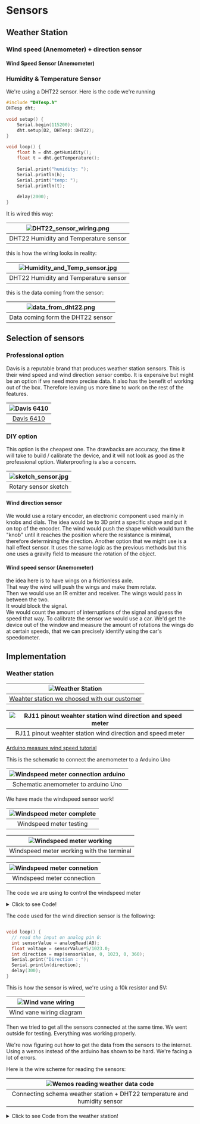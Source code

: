 # Sensors

## Weather Station

### Wind speed (Anemometer) + direction sensor

#### Wind Speed Sensor (Anemometer)

### Humidity & Temperature Sensor

We're using a DHT22 sensor.
Here is the code we're running

```cpp
#include "DHTesp.h"
DHTesp dht;
 
void setup() {
    Serial.begin(115200);
    dht.setup(D2, DHTesp::DHT22);
}
 
void loop() {
    float h = dht.getHumidity();
    float t = dht.getTemperature();
 
    Serial.print("humidity: ");
    Serial.println(h);
    Serial.print("temp: ");
    Serial.println(t);
 
    delay(2000);
}
```

It is wired this way:  

|![DHT22_sensor_wiring.png](DHT22_sensor_wiring.png)|
| :-:|
|DHT22 Humidity and Temperature sensor|  

this is how the wiring looks in reality:  

|![Humidity_and_Temp_sensor.jpg](Humidity_and_Temp_sensor.jpg)|
| :-:|
|DHT22 Humidity and Temperature sensor|  

this is the data coming from the sensor:  

|![data_from_dht22.png](data_from_dht22.png)|
| :-:|
|Data coming form the DHT22 sensor|  

## Selection of sensors

### Professional option

Davis is a reputable brand that produces weather station sensors.
This is their wind speed and wind direction sensor combo. It is expensive but might be an option if we need more precise data.
It also has the benefit of working out of the box. Therefore leaving us more time to work on the rest of the features.

<center>

|![Davis 6410](6410.jpg)|
| :-:|
|[Davis 6410](https://www.davis-europe.nl/product/davis-6410-anemometer-for-vantage-pro2-vantage-pro/)|

</center>

### DIY option

This option is the cheapest one. The drawbacks are accuracy, the time it will take to build / calibrate the device, and it will not look as good as the professional option. Waterproofing is also a concern.

<center>

|![sketch_sensor.jpg](sketch_sensor.jpg)|
| :-:|
|Rotary sensor sketch|

</center>

#### Wind direction sensor

We would use a rotary encoder, an electronic component used mainly in knobs and dials. The idea would be
to 3D print a specific shape and put it on top of the encoder.
The wind would push the shape which would turn the "knob" until it reaches the position where
the resistance is minimal, therefore determining the direction.
Another option that we might use is a hall effect sensor. It uses the same logic as the previous methods
but this one uses a gravity field to measure the rotation of the object.

#### Wind speed sensor (Anemometer)

the idea here is to have wings on a frictionless axle.  
That way the wind will push the wings and make them rotate.  
Then we would use an IR emitter and receiver. The wings would pass in between the two.  
It would block the  signal.  
We would count the amount of interruptions of the signal and guess the speed that way.
To calibrate the sensor we would use a car. We'd get the device out of the window and measure the amount of rotations the wings do at certain speeds, that we can precisely identify using the car's speedometer.

## Implementation

### Weather station

|![Weather Station](weather_station_we_choosed_with_customer.png)|
| :-:|
|[Weahter station we choosed with our customer](https://www.robotshop.com/nl/nl/sparkfun-weermeterset.html)|

| ![RJ11 pinout weahter station wind direction and speed meter](Weather_station_connector_rj11.jpg)|
| :-------------------------------------------------------: |
|RJ11 pinout weahter station wind direction and speed meter|

[Arduino measure wind speed tutorial](https://www.aeq-web.com/arduino-anemometer-wind-sensor/?lang=en)

This is the schematic to connect the anemometer to a Arduino Uno

| ![Windspeed meter connection arduino](Anemometer_connection_arduino.png) |
| :----------------------------------------------------------------------: |
|                   Schematic anemometer to arduino Uno                    |

We have made the windspeed sensor work!

| ![Windspeed meter complete](IMG_20220518_121711.jpg) |
| :--------------------------------------------------: |
|               Windspeed meter testing                |

| ![Windspeed meter working](IMG_20220518_121700.jpg) |
| :-------------------------------------------------: |
|      Windspeed meter working with the terminal      |

| ![Windspeed meter connetion](IMG_20220518_121705.jpg) |
| :---------------------------------------------------: |
|              Windspeed meter connection               |

The code we are using to control the windspeed meter

<details>
  <summary>Click to see Code!</summary>

```cpp
const int RecordTime = 3; //Define Measuring Time (Seconds)
const int SensorPin = 3;  //Define Interrupt Pin (2 or 3 @ Arduino Uno)

int InterruptCounter;
float WindSpeed;

void setup()
{
  Serial.begin(9600);
}

void loop() {
  meassure();
  Serial.print("Wind Speed: ");
  Serial.print(WindSpeed);       //Speed in km/h
  Serial.print(" km/h - ");
  Serial.print(WindSpeed / 3.6); //Speed in m/s
  Serial.println(" m/s");
}

void meassure() {
  InterruptCounter = 0;
  attachInterrupt(digitalPinToInterrupt(SensorPin), countup, RISING);
  delay(1000 * RecordTime);
  detachInterrupt(digitalPinToInterrupt(SensorPin));
  WindSpeed = (float)InterruptCounter / (float)RecordTime * 2.4;
}

void countup() {
  InterruptCounter++;
}
```

</details>

The code used for the wind direction sensor is the following:

```cpp

void loop() {
  // read the input on analog pin 0:
  int sensorValue = analogRead(A0);
  float voltage = sensorValue*5/1023.0;
  int direction = map(sensorValue, 0, 1023, 0, 360);
  Serial.print("Direction : ");
  Serial.println(direction);
  delay(300); 
}

```

This is how the sensor is wired, we're using a 10k resistor and 5V:

| ![Wind vane wiring](wind_vane_wiring.png) |
| :---------------------------------------: |
|         Wind vane wiring diagram          |

Then we tried to get all the sensors connected at the same time. We went outside for testing. Everything was working properly.

We're now figuring out how to get the data from the sensors to the internet. Using a wemos instead of the arduino has shown to be hard. We're facing a lot of errors.

Here is the wire scheme for reading the sensors:

|           ![Wemos reading weather data code](Fritzing%20wemos.png)           |
|:-------------------------------------------------------------------------:|
| Connecting schema weather station + DHT22 temperature and humidity sensor |

<details>
  <summary>Click to see Code from the weather station!</summary>

```cpp
#include "DHT.h"
#include <PubSubClient.h>
#include <ESP8266WiFi.h>
#include <DNSServer.h>
#include <ESP8266WebServer.h>
#include <ESP8266HTTPClient.h>
#include <ArduinoJson.h>

#define INTERVAL 30                                                 // Intervall of sending in seconds
// DHT
#define DHTPIN 4                                                    // DHT pin
#define DHTTYPE DHT22
//info config
//weather sensors

const byte   interruptPin = D8; // Or other pins that support an interrupt
unsigned int Debounce_Timer, Current_Event_Time, Last_Event_Time, Event_Counter;
float        WindSpeed;

const byte windSpeedPin = D8;
const byte windDirPin = A0;
// Initialize DHT sensor.
DHT dht(DHTPIN, DHTTYPE);

int status = WL_IDLE_STATUS;
unsigned int windcnt = 0;
unsigned int raincnt = 0;
unsigned long lastSend;

const char* ssid = "Ziggo_ittdesk";
const char* password = "dekey2017";

void setup_wifi() {
  // Connect WiFi
  Serial.print("Connecting to ");
  Serial.println(ssid);
  WiFi.hostname("Name");
  WiFi.begin(ssid, password);
 
  while (WiFi.status() != WL_CONNECTED) {
    delay(500);
    Serial.print("-");
    Serial.flush();
  }
  Serial.println("");
  Serial.println("WiFi connected");
 
  // Print the IP address
  Serial.print("IP address: ");
  Serial.println(WiFi.localIP());
}

//////////////// SETUP //////////////////////////////////////////////
void setup() {
  Serial.begin(115200);
  // pin for Wind speed
  pinMode(windSpeedPin, INPUT_PULLUP);
  noInterrupts();
  attachInterrupt(digitalPinToInterrupt(windSpeedPin), cntWindSpeed, RISING);
  timer0_isr_init();                             // Initialise Timer-0
  timer0_attachInterrupt(Timer_ISR);             // Goto the Timer_ISR function when an interrupt occurs
  timer0_write(ESP.getCycleCount() + 80000000L);
  pinMode(windDirPin, INPUT);
  interrupts();

  dht.begin();
  setup_wifi();
  delay(10);

  // send device attributes

  // Prepare a JSON payload string
  //     String payload = "{";
  //     payload += "\"Device\":"; payload += device_model; payload += ",";
  //     payload += "\"Firmware\":"; payload += software_version; payload += ",";
  //     payload += "\"Sensors\":"; payload += "DHT22 - Wind Speed";
  //     payload += "}";

}

//////////////// LOOP //////////////////////////////////////////////
void loop() {
  getAndSendTemperatureAndHumidityData();
  delay(1000);
}

//////////////// Functions //////////////////////////////////////////

void setup_wifi() {
  // Connect WiFi
  Serial.print("Connecting to ");
  Serial.println(ssid);
  WiFi.hostname("Name");
  WiFi.begin(ssid, password);
 
  while (WiFi.status() != WL_CONNECTED) {
    delay(500);
    Serial.print("-");
    Serial.flush();
  }
  Serial.println("");
  Serial.println("WiFi connected");
 
  // Print the IP address
  Serial.print("IP address: ");
  Serial.println(WiFi.localIP());
}

void httpPOSTRequest(const char* serverName, char* httpRequestData){
  WiFiClient client;
  HTTPClient http;
  http.useHTTP10(true);
  http.begin(client, serverName);
    // Specify content-type header
  http.addHeader("Content-Type", "application/x-www-form-urlencoded");
  // Data to send with HTTP POST
  http.addHeader("Content-Type", "application/json");
  int httpResponseCode = http.POST(httpRequestData);
  //int httpResponseCode = http.POST("{\"api_key\":\"tPmAT5Ab3j7F9\",\"sensor\":\"BME280\",\"value1\":\"24.25\",\"value2\":\"49.54\",\"value3\":\"1005.14\"}");
  
  Serial.print("HTTP Response code: ");
  Serial.println(httpResponseCode);
  http.end();
}

void getAndSendTemperatureAndHumidityData()
{
  Serial.println("Collecting Weather data.");

  // Reading temperature or humidity takes about 250 milliseconds!
  float h = dht.readHumidity();
  // Read temperature as Celsius (the default)
  float t = dht.readTemperature();

  // Check if any reads failed and exit early (to try again).
  if (false) {
    Serial.println("Failed to read from DHT sensor!");
    delay(1000);
    lastSend = millis() - INTERVAL * 1000;
    return;
  }

  //Calculate Wind Speed (klicks/interval * 2,4 kmh)
  float ws = WindSpeed;
  windcnt = 0;
  //Calculate Rain
  float r = (raincnt / 2) * 0.2794;
  raincnt = 0;
  // get wind direction
  float dirpin = analogRead(windDirPin) * (3.3 / 1023.0);
  String wd = "other";

  if (dirpin > 2.60 &&  dirpin < 2.70 ) {
    wd = "N";
  }
  if (dirpin > 1.60 &&  dirpin < 1.70 ) {
    wd = "NE";
  }
  if (dirpin > 0.30 &&  dirpin < 0.40 ) {
    wd = "E";
  }
  if (dirpin > 0.60 &&  dirpin < 0.70 ) {
    wd = "SE";
  }
  if (dirpin > 0.96 &&  dirpin < 1.06 ) {
    wd = "S";
  }
  if (dirpin > 2.10 &&  dirpin < 2.20 ) {
    wd = "SW";
  }
  if (dirpin > 3.15 &&  dirpin < 3.25 ) {
    wd = "W";
  }
  if (dirpin > 2.95 &&  dirpin < 3.05 ) {
    wd = "NW";
  }

  Serial.print("Humidity: ");
  Serial.print(h);
  Serial.print(" %\t");
  Serial.print("Temperature: ");
  Serial.print(t);
  Serial.print(" *C ");
  Serial.print("Windspeed: ");
  Serial.print(ws);
  Serial.print(" km/h ");
  Serial.print("Wind Direction: ");
  Serial.print(wd);
  Serial.print(" ");
  Serial.print("Rain: ");
  Serial.print(r);
  Serial.print(" mm ");


  String temperature = String(t);
  String humidity = String(h);
  String windspeed = String(ws);
  String winddir = String(wd);
  String rain = String(r);

  // Just debug messages
  Serial.print( "Sending Data : [" );
  Serial.print( temperature ); Serial.print( "," );
  Serial.print( humidity ); Serial.print( "," );
  Serial.print( windspeed ); Serial.print( "," );
  Serial.print( winddir ); Serial.print( "," );
  Serial.print( rain );
  Serial.print( "]   -> " );

  // Prepare a JSON payload string
  String payload = "{recordedTime: 0999-12-31T23:00:00.000:00";

  payload += "\"temperature\":"; payload += temperature; payload += ",";
  payload += "\"humidity\":"; payload += humidity; payload += ",";
  payload += "\"windSpeed\":"; payload += windspeed; payload += ",";
  payload += "\"windDirection\":"; payload += winddir; payload += ",";
  payload += "}";

  // Send payload
  char attributes[100];
  payload.toCharArray( attributes, 100 );
  //  client.publish( "v1/devices/me/telemetry", attributes );
  //  Serial.println( attributes );
  httpPOSTRequest(localhost:808/TrackTimeRecord/measurement/1, attributes);
  lastSend = millis();
}



ICACHE_RAM_ATTR void  cntWindSpeed(void) {
  if (!(millis() - Debounce_Timer) < 5) {
    Debounce_Timer = millis();                                        // Set debouncer to prevent false triggering
    Event_Counter++;
  }
}
void Timer_ISR (void) {                                                       // Timer reached zero, now re-load it to repeat
  timer0_write(ESP.getCycleCount() + 80000000L);                              // Reset the timer, do this first for timing accuracy
  WindSpeed = Event_Counter * 2.5 / 2;
  Event_Counter = 0;
}


void cntRain() {
  raincnt++;
}
```

</details>
